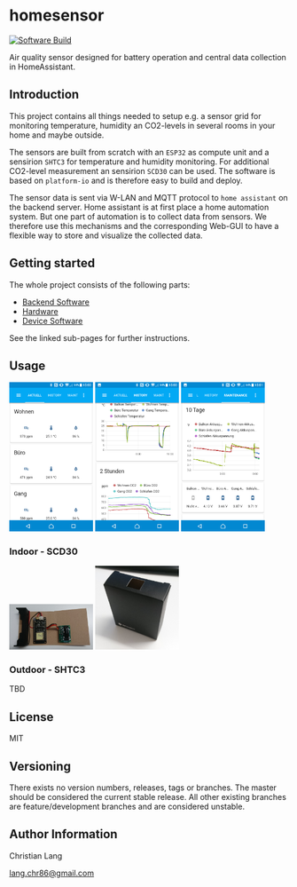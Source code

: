 homesensor
==========

[![Software Build](https://github.com/langchr86/homesensor/workflows/software_build/badge.svg)](https://github.com/langchr86/homesensor/actions?query=workflow%3Asoftware_build)

Air quality sensor designed for battery operation and central data collection in HomeAssistant.



Introduction
------------

This project contains all things needed to setup e.g. a sensor grid for monitoring
temperature, humidity an CO2-levels in several rooms in your home and maybe outside.

The sensors are built from scratch with an `ESP32` as compute unit
and a sensirion `SHTC3` for temperature and humidity monitoring.
For additional CO2-level measurement an sensirion `SCD30` can be used.
The software is based on `platform-io` and is therefore easy to build and deploy.

The sensor data is sent via W-LAN and MQTT protocol to `home assistant` on the backend server.
Home assistant is at first place a home automation system.
But one part of automation is to collect data from sensors.
We therefore use this mechanisms and the corresponding Web-GUI
to have a flexible way to store and visualize the collected data.



Getting started
---------------

The whole project consists of the following parts:

* [Backend Software](backend/)
* [Hardware](hardware/)
* [Device Software](software/)

See the linked sub-pages for further instructions.



Usage
-----

<p float="left">
<img src="images/screenshot_01.png" width="30%">
<img src="images/screenshot_02.png" width="30%">
<img src="images/screenshot_03.png" width="30%">
</p>


### Indoor - SCD30

<p float="left">
<img src="hardware/images/scd30_12_placed.jpg" width="30%">
<img src="hardware/images/scd30_15_case_closed.jpg" width="30%">
</p>


### Outdoor - SHTC3

TBD



License
-------

MIT



Versioning
----------

There exists no version numbers, releases, tags or branches.
The master should be considered the current stable release.
All other existing branches are feature/development branches and are considered unstable.



Author Information
------------------

Christian Lang

[lang.chr86@gmail.com](mailto:lang.chr86@gmail.com)

